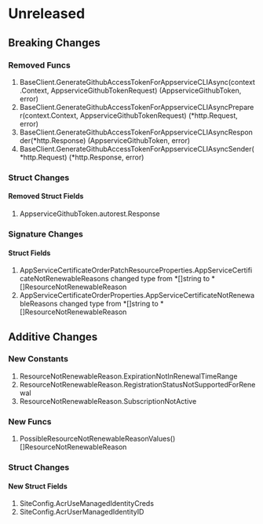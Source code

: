 # Unreleased

## Breaking Changes

### Removed Funcs

1. BaseClient.GenerateGithubAccessTokenForAppserviceCLIAsync(context.Context, AppserviceGithubTokenRequest) (AppserviceGithubToken, error)
1. BaseClient.GenerateGithubAccessTokenForAppserviceCLIAsyncPreparer(context.Context, AppserviceGithubTokenRequest) (*http.Request, error)
1. BaseClient.GenerateGithubAccessTokenForAppserviceCLIAsyncResponder(*http.Response) (AppserviceGithubToken, error)
1. BaseClient.GenerateGithubAccessTokenForAppserviceCLIAsyncSender(*http.Request) (*http.Response, error)

### Struct Changes

#### Removed Struct Fields

1. AppserviceGithubToken.autorest.Response

### Signature Changes

#### Struct Fields

1. AppServiceCertificateOrderPatchResourceProperties.AppServiceCertificateNotRenewableReasons changed type from *[]string to *[]ResourceNotRenewableReason
1. AppServiceCertificateOrderProperties.AppServiceCertificateNotRenewableReasons changed type from *[]string to *[]ResourceNotRenewableReason

## Additive Changes

### New Constants

1. ResourceNotRenewableReason.ExpirationNotInRenewalTimeRange
1. ResourceNotRenewableReason.RegistrationStatusNotSupportedForRenewal
1. ResourceNotRenewableReason.SubscriptionNotActive

### New Funcs

1. PossibleResourceNotRenewableReasonValues() []ResourceNotRenewableReason

### Struct Changes

#### New Struct Fields

1. SiteConfig.AcrUseManagedIdentityCreds
1. SiteConfig.AcrUserManagedIdentityID

